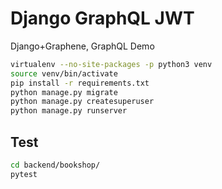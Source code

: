 # Django GraphQL JWT
Django+Graphene, GraphQL Demo

```bash
virtualenv --no-site-packages -p python3 venv
source venv/bin/activate
pip install -r requirements.txt
python manage.py migrate
python manage.py createsuperuser
python manage.py runserver
```
## Test
```bash
cd backend/bookshop/
pytest
```

